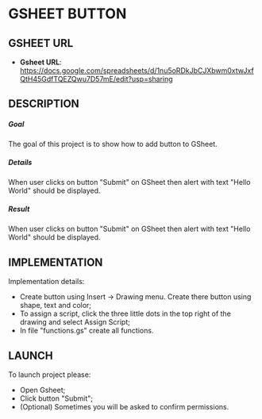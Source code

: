 GSHEET BUTTON
=============


GSHEET URL
----------

* **Gsheet URL**: https://docs.google.com/spreadsheets/d/1nu5oRDkJbCJXbwm0xtwJxfQtH45GdfTQEZQwu7D57mE/edit?usp=sharing


DESCRIPTION
-----------

##### Goal
The goal of this project is to show how to add button to GSheet. 

##### Details
When user clicks on button "Submit" on GSheet then alert with text "Hello World" should be displayed.

##### Result 
When user clicks on button "Submit" on GSheet then alert with text "Hello World" should be displayed.


IMPLEMENTATION
-----------

Implementation details:
* Create button using Insert -> Drawing menu. Create there button using shape, text and color;
* To assign a script, click the three little dots in the top right of the drawing and select Assign Script;
* In file "functions.gs" create all functions.
  

LAUNCH
------

To launch project please:
* Open Gsheet;
* Click button "Submit";
* (Optional) Sometimes you will be asked to confirm permissions.